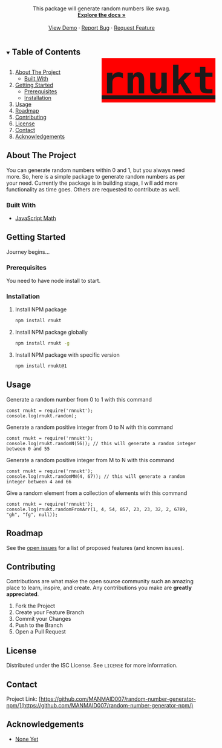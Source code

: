 <!-- @format -->

<!-- [![LinkedIn][linkedin-shield]][linkedin-url] -->

<!-- PROJECT LOGO -->
<br />
<p align="center">
  <a href="https://www.npmjs.com/package/rnukt">
    <!-- <img src="../other-files/hippo.png" alt="Random" width="80" height="80"> -->
    <h3 align="center" style="font-family: 'Major Mono Display', monospace; font-size: 100px; background-color: red; display: inline; position: absolute; left: 50%">rnukt</h3>
  </a>
  
  <!-- <h3 align="center">rnukt</h3> -->

  <p align="center">
    This package will generate random numbers like swag.
    <br />
    <a href="https://github.com/MANMAID007/random-number-generator-npm"><strong>Explore the docs »</strong></a>
    <br />
    <br />
    <a href="https://github.com/MANMAID007/random-number-generator-npm">View Demo</a>
    ·
    <a href="https://github.com/MANMAID007/random-number-generator-npm/issues">Report Bug</a>
    ·
    <a href="https://github.com/MANMAID007/random-number-generator-npm/issues">Request Feature</a>
  </p>
</p>

<!-- TABLE OF CONTENTS -->
<details open="open">
  <summary><h2 style="display: inline-block">Table of Contents</h2></summary>
  <ol>
    <li>
      <a href="#about-the-project">About The Project</a>
      <ul>
        <li><a href="#built-with">Built With</a></li>
      </ul>
    </li>
    <li>
      <a href="#getting-started">Getting Started</a>
      <ul>
        <li><a href="#prerequisites">Prerequisites</a></li>
        <li><a href="#installation">Installation</a></li>
      </ul>
    </li>
    <li><a href="#usage">Usage</a></li>
    <li><a href="#roadmap">Roadmap</a></li>
    <li><a href="#contributing">Contributing</a></li>
    <li><a href="#license">License</a></li>
    <li><a href="#contact">Contact</a></li>
    <li><a href="#acknowledgements">Acknowledgements</a></li>
  </ol>
</details>

<!-- ABOUT THE PROJECT -->

## About The Project

<!-- [![Product Name Screen Shot][product-screenshot]](https://example.com) -->

You can generate random numbers within 0 and 1, but you always need more. So, here is a simple package to generate random numbers as per your need. Currently the package is in building stage, I will add more functionality as time goes. Others are requested to contribute as well.

### Built With

-   [JavaScript Math]()
<!-- -   []()
-   []() -->

<!-- GETTING STARTED -->

## Getting Started

Journey begins...

### Prerequisites

You need to have node install to start.

### Installation

1. Install NPM package
    ```sh
    npm install rnukt
    ```
2. Install NPM package globally
    ```sh
    npm install rnukt -g
    ```
3. Install NPM package with specific version
    ```sh
    npm install rnukt@1
    ```

<!-- USAGE EXAMPLES -->

## Usage

Generate a random number from 0 to 1 with this command

```
const rnukt = require('rnnukt');
console.log(rnukt.random);
```

Generate a random positive integer from 0 to N with this command

```
const rnukt = require('rnnukt');
console.log(rnukt.randomN(56)); // this will generate a random integer between 0 and 55
```

Generate a random positive integer from M to N with this command

```
const rnukt = require('rnnukt');
console.log(rnukt.randomMN(4, 67)); // this will generate a random integer between 4 and 66
```

Give a random element from a collection of elements with this command

```
const rnukt = require('rnnukt');
console.log(rnukt.randomFromArr(1, 4, 54, 857, 23, 23, 32, 2, 6789, "gh", "fg", null));
```

<!-- ROADMAP -->

## Roadmap

See the [open issues](https://github.com/MANMAID007/random-number-generator-npm/issues) for a list of proposed features (and known issues).

<!-- CONTRIBUTING -->

## Contributing

Contributions are what make the open source community such an amazing place to learn, inspire, and create. Any contributions you make are **greatly appreciated**.

1. Fork the Project
2. Create your Feature Branch <!-- (`git checkout -b feature/AmazingFeature`) -->
3. Commit your Changes <!-- (`git commit -m 'Add some AmazingFeature'`) -->
4. Push to the Branch <!--(`git push origin feature/AmazingFeature`) -->
5. Open a Pull Request

<!-- LICENSE -->

## License

Distributed under the ISC License. See `LICENSE` for more information.

<!-- CONTACT -->

## Contact

<!-- Your Name - [@twitter_handle](https://twitter.com/twitter_handle) - email -->

Project Link: [https://github.com/MANMAID007/random-number-generator-npm/](https://github.com/MANMAID007/random-number-generator-npm/)

<!-- ACKNOWLEDGEMENTS -->

## Acknowledgements

-   [None Yet]()
<!-- -   []()
-   []() -->

<!-- MARKDOWN LINKS & IMAGES -->
